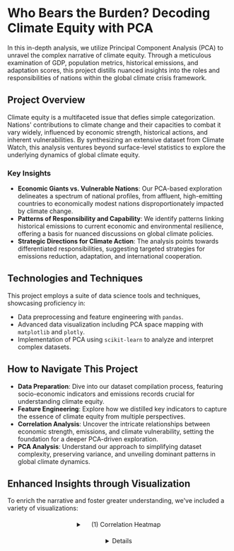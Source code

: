 # Who Bears the Burden? Decoding Climate Equity with PCA

In this in-depth analysis, we utilize Principal Component Analysis (PCA) to unravel the complex narrative of climate equity. Through a meticulous examination of GDP, population metrics, historical emissions, and adaptation scores, this project distills nuanced insights into the roles and responsibilities of nations within the global climate crisis framework. 

## Project Overview

Climate equity is a multifaceted issue that defies simple categorization. Nations' contributions to climate change and their capacities to combat it vary widely, influenced by economic strength, historical actions, and inherent vulnerabilities. By synthesizing an extensive dataset from Climate Watch, this analysis ventures beyond surface-level statistics to explore the underlying dynamics of global climate equity.

### Key Insights

- **Economic Giants vs. Vulnerable Nations**: Our PCA-based exploration delineates a spectrum of national profiles, from affluent, high-emitting countries to economically modest nations disproportionately impacted by climate change.
- **Patterns of Responsibility and Capability**: We identify patterns linking historical emissions to current economic and environmental resilience, offering a basis for nuanced discussions on global climate policies.
- **Strategic Directions for Climate Action**: The analysis points towards differentiated responsibilities, suggesting targeted strategies for emissions reduction, adaptation, and international cooperation.

## Technologies and Techniques

This project employs a suite of data science tools and techniques, showcasing proficiency in:
- Data preprocessing and feature engineering with `pandas`.
- Advanced data visualization including PCA space mapping with `matplotlib` and `plotly`.
- Implementation of PCA using `scikit-learn` to analyze and interpret complex datasets.

## How to Navigate This Project

- **Data Preparation**: Dive into our dataset compilation process, featuring socio-economic indicators and emissions records crucial for understanding climate equity.
- **Feature Engineering**: Explore how we distilled key indicators to capture the essence of climate equity from multiple perspectives.
- **Correlation Analysis**:  Uncover the intricate relationships between economic strength, emissions, and climate vulnerability, setting the foundation for a deeper PCA-driven exploration.
- **PCA Analysis**: Understand our approach to simplifying dataset complexity, preserving variance, and unveiling dominant patterns in global climate dynamics.

## Enhanced Insights through Visualization

To enrich the narrative and foster greater understanding, we've included a variety of visualizations:

<details style="text-align: center; margin: 20px;">
  <summary>&emsp; (1) Correlation Heatmap</summary>

  Illuminates the relationships between variables, emphasizing the interconnectedness of economic strength, emissions, and climate vulnerability.

  <p align="center">
    <img src="https://jasminekuo.github.io/Climate-Equity-PCA-Analysis/Plots/correlation_heatmap.png" alt="Correlation Heatmap" width="600">
  </p>
</details>

<details style="text-align: center; margin: 20px;">

- [Scree Plot](https://jasminekuo.github.io/Climate-Equity-PCA-Analysis/Plots/scree_plot.html)
 and [Cumulative Explained Variance Plot](https://jasminekuo.github.io/Climate-Equity-PCA-Analysis/Plots/cumulative_explained_variance_plot.html)
: These plots help in determining the number of principal components to retain, illustrating the variance captured by each component.
- [Feature Contributions](https://jasminekuo.github.io/Climate-Equity-PCA-Analysis/Plots/feature_contributions.png): Breaks down the contribution of each feature to the principal components, clarifying their impact on the analysis.
- PCA Scatter Plots ([PC1 vs PC2](https://jasminekuo.github.io/Climate-Equity-PCA-Analysis/Plots/pc1_pc2.html), [PC2 vs PC3](https://jasminekuo.github.io/Climate-Equity-PCA-Analysis/Plots/pc2_pc3.html)): Map the strategic positioning of countries within the PCA space, highlighting their roles and responsibilities in climate equity.
- Explore the [Interactive 3D Plot](https://jasminekuo.github.io/Climate-Equity-PCA-Analysis/Plots/pca_3d.html) on Climate Equity for a comprehensive view across principal components, enhancing the exploration of our findings.

## Conclusion and Call to Action

Our journey through data with PCA paints a vivid picture of the world's climate equity challenge—a mosaic of shared burdens and diverse responsibilities. This project underscores the necessity of a united front, advocating for a global pact to navigate the intricate balance of environmental stewardship and economic development.

## License

This project is released under the [MIT License](LICENSE), promoting open access to data and encouraging innovative use of the findings.

## About the Author

This analysis was conducted by Jasmine Kuo, a data scientist with a passion for leveraging analytics to address global challenges. For inquiries or collaboration, reach out via [Email](mailto:ik2437@nyu.edu) or [LinkedIn](https://www.linkedin.com/in/jasmineejkuo/).
